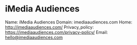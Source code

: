 
# iMedia Audiences

Name: iMedia Audiences
Domain: imediaaudiences.com
Home: http://imediaaudiences.com/
Privacy_policy: https://imediaaudiences.com/privacy-policy/
Email: hello@imediaaudiences.com
